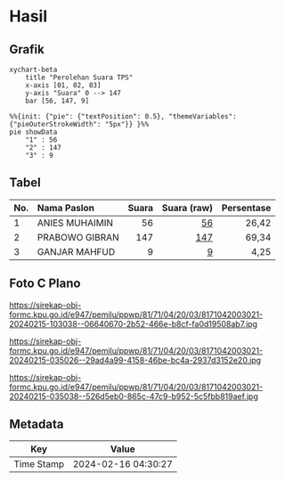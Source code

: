 # Hasil

## Grafik

```mermaid
xychart-beta
    title "Perolehan Suara TPS"
    x-axis [01, 02, 03]
    y-axis "Suara" 0 --> 147
    bar [56, 147, 9]
```

```mermaid
%%{init: {"pie": {"textPosition": 0.5}, "themeVariables": {"pieOuterStrokeWidth": "5px"}} }%%
pie showData
    "1" : 56
    "2" : 147
    "3" : 9
```

## Tabel

| No. | Nama Paslon    | Suara | Suara (raw) | Persentase |
|:--- |:-------------- | -----:| -----------:| ----------:|
| 1   | ANIES MUHAIMIN | 56    | [56][p-1]   | 26,42      |
| 2   | PRABOWO GIBRAN | 147   | [147][p-2]  | 69,34      |
| 3   | GANJAR MAHFUD  | 9     | [9][p-3]    | 4,25       |


[p-1]: https://github.com/gigit-pemilu/pemilu-2024-81-maluku/blob/main/pilpres/hitung-suara/sub/81-maluku/sub/71-kota-ambon/sub/04-teluk-ambon/sub/2003-rumah-tiga/sub/021-tps/sub/paslon-1.txt
[p-2]: https://github.com/gigit-pemilu/pemilu-2024-81-maluku/blob/main/pilpres/hitung-suara/sub/81-maluku/sub/71-kota-ambon/sub/04-teluk-ambon/sub/2003-rumah-tiga/sub/021-tps/sub/paslon-2.txt
[p-3]: https://github.com/gigit-pemilu/pemilu-2024-81-maluku/blob/main/pilpres/hitung-suara/sub/81-maluku/sub/71-kota-ambon/sub/04-teluk-ambon/sub/2003-rumah-tiga/sub/021-tps/sub/paslon-3.txt

## Foto C Plano

https://sirekap-obj-formc.kpu.go.id/e947/pemilu/ppwp/81/71/04/20/03/8171042003021-20240215-103038--06640670-2b52-466e-b8cf-fa0d19508ab7.jpg

https://sirekap-obj-formc.kpu.go.id/e947/pemilu/ppwp/81/71/04/20/03/8171042003021-20240215-035026--29ad4a99-4158-46be-bc4a-2937d3152e20.jpg

https://sirekap-obj-formc.kpu.go.id/e947/pemilu/ppwp/81/71/04/20/03/8171042003021-20240215-035038--526d5eb0-865c-47c9-b952-5c5fbb819aef.jpg


## Metadata

| Key        | Value               |
| ---------- | ------------------- |
| Time Stamp | 2024-02-16 04:30:27 |



